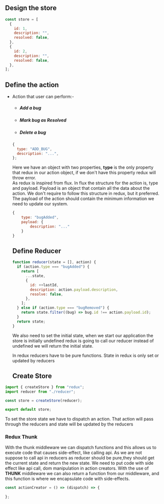 ## Design the store

```js
const store = [
  {
    id: 1,
    description: "",
    resolved: false,
  },
  {
    id: 2,
    description: "",
    resolved: false,
  },
];
```

## Define the action

- Action that user can perform:-

  - ##### Add a bug
  - ##### Mark bug as Resolved
  - ##### Delete a bug

  ```js
  {
    type: "ADD_BUG",
    description: "...",
  };
  ```

  Here we have an object with two properties, **type** is the only property that redux in our action object, if we don't have this property redux will throw error.  
   As redux is inspired from flux. In flux the structure for the action is, type and payload. Payload is an object that contain all the data about the action. We don't require to follow this structure in redux, but it preferred. The payload of the action should contain the minimum information we need to update our system.

  ```js
  {
      type: "bugAdded",
      payload: {
          description: "..."
      }
  }
  ```

  ## Define Reducer

  ```js
  function reducer(state = [], action) {
    if (action.type === "bugAdded") {
      return [
        ...state,
        {
          id: ++lastId,
          description: action.payload.description,
          resolve: false,
        },
      ];
    } else if (action.type === "bugRemoved") {
      return state.filter((bug) => bug.id !== action.payload.id);
    }
    return state;
  }
  ```

  We also need to set the initial state, when we start our application the store is initially undefined redux is going to call our reducer instead of undefined we will return the initial state.

  In redux reducers have to be pure functions. State in redux is only set or updated by reducers

  ## Create Store

```javascript
import { createStore } from "redux";
import reducer from "./reducer";

const store = createStore(reducer);

export default store;
```

To set the store state we have to dispatch an action. That action will pass through the reducers and state will be updated by the reducers

### Redux Thunk

With the thunk middleware we can dispatch functions and this allows us to execute code that causes side-effect, like calling api. As we are not suppose to call api in reducers as reducer should be pure,they should get the current state and return the new state.
We need to put code with side effect like api call, dom manipulation in action creators. With the use of **THUNK** middleware we can also return a function from our middleware, and this function is where we encapsulate code with side-effects.

```js
const actionCreator = () => (dispatch) => {
  
};
```
